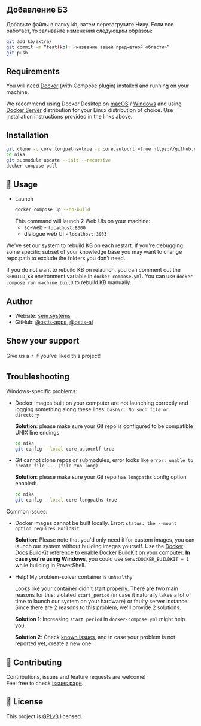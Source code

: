 ## Добавление БЗ
Добавьте файлы в папку kb, затем перезагрузите Нику. Если все работает, то заливайте изменения следующим образом:

```sh
git add kb/extra/
git commit -m “feat(kb): <название вашей предметной области>”
git push
```

## Requirements
You will need [Docker](https://docs.docker.com/) (with Compose plugin) installed and running on your machine. 

We recommend using Docker Desktop on [macOS](https://docs.docker.com/desktop/install/mac-install/) / [Windows](https://docs.docker.com/desktop/install/windows-install/) and using [Docker Server](https://docs.docker.com/engine/install/#server) distribution for your Linux distribution of choice. Use installation instructions provided in the links above.
## Installation

```sh
git clone -c core.longpaths=true -c core.autocrlf=true https://github.com/ostis-apps/nika
cd nika
git submodule update --init --recursive
docker compose pull
```

## 🚀 Usage
- Launch
  ```sh
  docker compose up --no-build
  ```
    This command will launch 2 Web UIs on your machine: 
  - sc-web - `localhost:8000`
  - dialogue web UI - `localhost:3033`

We've set our system to rebuild KB on each restart. If you're debugging some specific subset of your knowledge base you may want to change repo.path to exclude the folders you don't need. 

If you do not want to rebuild KB on relaunch, you can comment out the `REBUILD_KB` environment variable in `docker-compose.yml`.
You can use `docker compose run machine build` to rebuild KB manually.

## Author

* Website: [sem.systems](https://sem.systems/)
* GitHub: [@ostis-apps](https://github.com/ostis-apps), [@ostis-ai](https://github.com/ostis-ai)

## Show your support

Give us a ⭐️ if you've liked this project!

## Troubleshooting
Windows-specific problems:
- Docker images built on your computer are not launching correctly and logging something along these lines: `bash\r: No such file or directory`
  
  **Solution**: please make sure your Git repo is configured to be compatible UNIX line endings
  ```sh
  cd nika
  git config --local core.autocrlf true
  ```
- Git cannot clone repos or submodules, error looks like `error: unable to create file ... (file too long)`

  **Solution**: please make sure your Git repo has `longpaths` config option enabled:
  ```sh
  cd nika
  git config --local core.longpaths true
  ```
Common issues:
- Docker images cannot be built locally. Error: `status: the --mount option requires BuildKit` 
  
  **Solution**: Please note that you'd only need it for custom images, you can launch our system without building images yourself. Use the [Docker Docs BuildKit reference](https://docs.docker.com/go/buildkit) to enable Docker BuildKit on your computer. **In case you're using Windows**, you could use `$env:DOCKER_BUILDKIT = 1` while building in PowerShell.

- Help! My problem-solver container is `unhealthy`
  
  Looks like your container didn't start properly. There are two main reasons for this: violated `start_period` (in case it naturally takes a lot of time to launch our system on your hardware) or faulty server instance. Since there are 2 reasons to this problem, we'll provide 2 solutions. 
  
  **Solution 1**: Increasing `start_period` in `docker-compose.yml` might help you.

  **Solution 2**: Check [known issues](https://github.com/ostis-apps/nika/issues), and in case your problem is not reported yet, create a new one! 


## 🤝 Contributing

Contributions, issues and feature requests are welcome!<br />Feel free to check [issues page](https://github.com/ostis-apps/nika/issues). 

## 📝 License

This project is [GPLv3](https://www.gnu.org/licenses/gpl-3.0.html) licensed.
